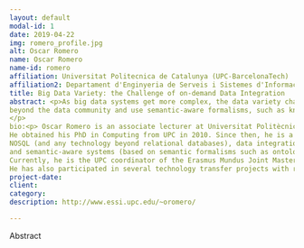 ```yaml
---
layout: default
modal-id: 1
date: 2019-04-22
img: romero_profile.jpg
alt: Oscar Romero
name: Oscar Romero
name-id: romero
affiliation: Universitat Politecnica de Catalunya (UPC-BarcelonaTech)
affiliation2: Departament d'Enginyeria de Serveis i Sistemes d'Informacio (ESSI)
title: Big Data Variety: the Challenge of on-demand Data Integration
abstract: <p>As big data systems get more complex, the data variety challenge has become the driving factor in current big data projects. From a technical perspective, data variety mainly boils down to the data integration problem, which, unfortunately, is far away from being a resolved problem. Current eorts highlight the need to broaden the perspective
beyond the data community and use semantic-aware formalisms, such as knowledge graphs, to tackle this problem. In this talk, we will revise the current state-of-the-art of the data variety challenge and present recent solutions to manage the problem.
</p>
bio:<p> Oscar Romero is an associate lecturer at Universitat Politècnica de Catalunya (UPC). 
He obtained his PhD in Computing from UPC in 2010. Since then, he is a member of the Database Technologies and Information Management (DTIM) and Information Modeling and Processing (IMP) research groups. His research mainly focuses on complex information systems that automate the data management lifecycle, specially in the Business Intelligence and Big Data fields. More specifically, his main interests are OLAP and data warehousing, 
NOSQL (and any technology beyond relational databases), data integration, self-tuning database systems 
and semantic-aware systems (based on semantic formalisms such as ontology languages or RDF(S)).
Currently, he is the UPC coordinator of the Erasmus Mundus Joint Master in Big Data Management and Analytics (BDMA), the Data Science track of the Master in Innovation and Research in Informatics (MIRI-DS) and the life-long learning master in Big Data Management, Technologies and Analytics (BDMTA). He also participates in the Erasmus Mundus Joint PhD in Information Technologies for Business Intelligence - Doctoral Consortium (IT4BI-DC), where he supervised 3 successfully finalised PhD thesis and 8 additional on-going theses.
He has also participated in several technology transfer projects with relevant companies or organisations such as the World Health Organisation (WHO), SAP, HP Labs, Siemens, Atos and Zurich Insurance among others. Similarly, he has participated in more than 10 competitive projects.</p>
project-date:
client:
category:
description: http://www.essi.upc.edu/~oromero/

---
```


Abstract
